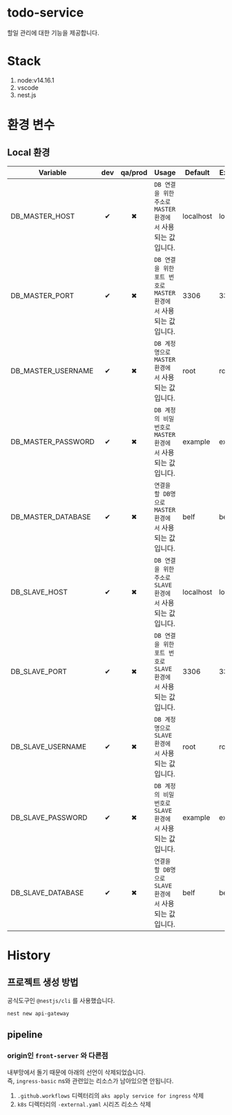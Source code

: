 # todo-service

할일 관리에 대한 기능을 제공합니다.

# Stack

1. node:v14.16.1
1. vscode
1. nest.js

# 환경 변수

## Local 환경

| Variable           | dev | qa/prod | Usage                                                           | Default   | Example   |
| ------------------ | :-: | :-----: | --------------------------------------------------------------- | --------- | --------- |
| DB_MASTER_HOST     |  ✔  |    ✖    | `DB 연결을 위한 주소로 MASTER 환경에서` 사용되는 값입니다.      | localhost | localhost |
| DB_MASTER_PORT     |  ✔  |    ✖    | `DB 연결을 위한 포트 번호로 MASTER 환경에서` 사용되는 값입니다. | 3306      | 3306      |
| DB_MASTER_USERNAME |  ✔  |    ✖    | `DB 계정명으로 MASTER 환경에서` 사용되는 값입니다.              | root      | root      |
| DB_MASTER_PASSWORD |  ✔  |    ✖    | `DB 계정의 비밀번호로 MASTER 환경에서` 사용되는 값입니다.       | example   | example   |
| DB_MASTER_DATABASE |  ✔  |    ✖    | `연결을 할 DB명으로 MASTER 환경에서` 사용되는 값입니다.         | belf      | belf      |
| DB_SLAVE_HOST      |  ✔  |    ✖    | `DB 연결을 위한 주소로 SLAVE 환경에서` 사용되는 값입니다.       | localhost | localhost |
| DB_SLAVE_PORT      |  ✔  |    ✖    | `DB 연결을 위한 포트 번호로 SLAVE 환경에서` 사용되는 값입니다.  | 3306      | 3306      |
| DB_SLAVE_USERNAME  |  ✔  |    ✖    | `DB 계정명으로 SLAVE 환경에서` 사용되는 값입니다.               | root      | root      |
| DB_SLAVE_PASSWORD  |  ✔  |    ✖    | `DB 계정의 비밀번호로 SLAVE 환경에서` 사용되는 값입니다.        | example   | example   |
| DB_SLAVE_DATABASE  |  ✔  |    ✖    | `연결을 할 DB명으로 SLAVE 환경에서` 사용되는 값입니다.          | belf      | belf      |

# History

## 프로젝트 생성 방법

공식도구인 `@nestjs/cli` 를 사용했습니다.

```shell
nest new api-gateway
```

## pipeline

### origin인 `front-server` 와 다른점

내부망에서 돌기 때문에 아래의 선언이 삭제되었습니다.  
즉, `ingress-basic` ns와 관련있는 리소스가 남아있으면 안됩니다.

1. `.github.workflows` 디렉터리의 `aks apply service for ingress` 삭제
1. `k8s` 디렉터리의 `-external.yaml` 시리즈 리소스 삭제
